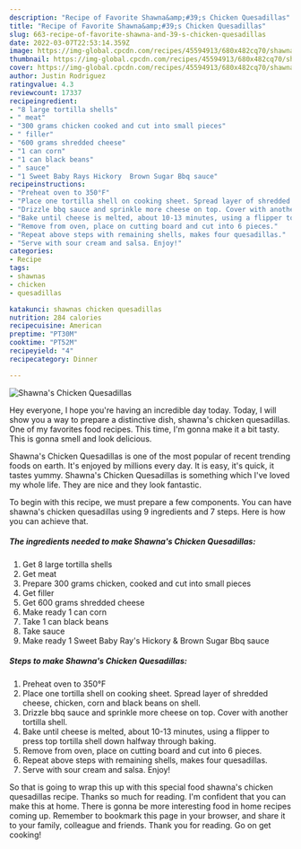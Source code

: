 ```yaml
---
description: "Recipe of Favorite Shawna&amp;#39;s Chicken Quesadillas"
title: "Recipe of Favorite Shawna&amp;#39;s Chicken Quesadillas"
slug: 663-recipe-of-favorite-shawna-and-39-s-chicken-quesadillas
date: 2022-03-07T22:53:14.359Z
image: https://img-global.cpcdn.com/recipes/45594913/680x482cq70/shawnas-chicken-quesadillas-recipe-main-photo.jpg
thumbnail: https://img-global.cpcdn.com/recipes/45594913/680x482cq70/shawnas-chicken-quesadillas-recipe-main-photo.jpg
cover: https://img-global.cpcdn.com/recipes/45594913/680x482cq70/shawnas-chicken-quesadillas-recipe-main-photo.jpg
author: Justin Rodriguez
ratingvalue: 4.3
reviewcount: 17337
recipeingredient:
- "8 large tortilla shells"
- " meat"
- "300 grams chicken cooked and cut into small pieces"
- " filler"
- "600 grams shredded cheese"
- "1 can corn"
- "1 can black beans"
- " sauce"
- "1 Sweet Baby Rays Hickory  Brown Sugar Bbq sauce"
recipeinstructions:
- "Preheat oven to 350°F"
- "Place one tortilla shell on cooking sheet. Spread layer of shredded cheese, chicken, corn and black beans on shell."
- "Drizzle bbq sauce and sprinkle more cheese on top. Cover with another tortilla shell."
- "Bake until cheese is melted, about 10-13 minutes, using a flipper to press top tortilla shell down halfway through baking."
- "Remove from oven, place on cutting board and cut into 6 pieces."
- "Repeat above steps with remaining shells, makes four quesadillas."
- "Serve with sour cream and salsa. Enjoy!"
categories:
- Recipe
tags:
- shawnas
- chicken
- quesadillas

katakunci: shawnas chicken quesadillas 
nutrition: 284 calories
recipecuisine: American
preptime: "PT30M"
cooktime: "PT52M"
recipeyield: "4"
recipecategory: Dinner

---
```



![Shawna&#39;s Chicken Quesadillas](https://img-global.cpcdn.com/recipes/45594913/680x482cq70/shawnas-chicken-quesadillas-recipe-main-photo.jpg)

Hey everyone, I hope you're having an incredible day today. Today, I will show you a way to prepare a distinctive dish, shawna&#39;s chicken quesadillas. One of my favorites food recipes. This time, I'm gonna make it a bit tasty. This is gonna smell and look delicious.

Shawna&#39;s Chicken Quesadillas is one of the most popular of recent trending foods on earth. It's enjoyed by millions every day. It is easy, it's quick, it tastes yummy. Shawna&#39;s Chicken Quesadillas is something which I've loved my whole life. They are nice and they look fantastic.




To begin with this recipe, we must prepare a few components. You can have shawna&#39;s chicken quesadillas using 9 ingredients and 7 steps. Here is how you can achieve that.

<!--inarticleads1-->

##### The ingredients needed to make Shawna&#39;s Chicken Quesadillas:

1. Get 8 large tortilla shells
1. Get  meat
1. Prepare 300 grams chicken, cooked and cut into small pieces
1. Get  filler
1. Get 600 grams shredded cheese
1. Make ready 1 can corn
1. Take 1 can black beans
1. Take  sauce
1. Make ready 1 Sweet Baby Ray&#39;s Hickory &amp; Brown Sugar Bbq sauce




<!--inarticleads2-->

##### Steps to make Shawna&#39;s Chicken Quesadillas:

1. Preheat oven to 350°F
1. Place one tortilla shell on cooking sheet. Spread layer of shredded cheese, chicken, corn and black beans on shell.
1. Drizzle bbq sauce and sprinkle more cheese on top. Cover with another tortilla shell.
1. Bake until cheese is melted, about 10-13 minutes, using a flipper to press top tortilla shell down halfway through baking.
1. Remove from oven, place on cutting board and cut into 6 pieces.
1. Repeat above steps with remaining shells, makes four quesadillas.
1. Serve with sour cream and salsa. Enjoy!




So that is going to wrap this up with this special food shawna&#39;s chicken quesadillas recipe. Thanks so much for reading. I'm confident that you can make this at home. There is gonna be more interesting food in home recipes coming up. Remember to bookmark this page in your browser, and share it to your family, colleague and friends. Thank you for reading. Go on get cooking!
